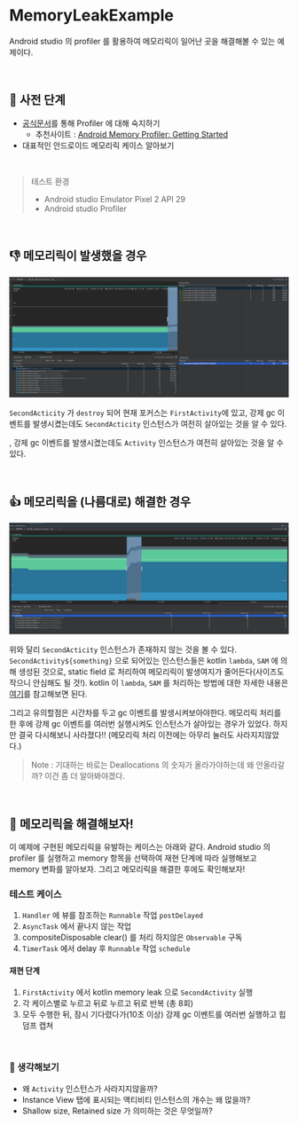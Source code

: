 # MemoryLeakExample

Android studio 의 profiler 를 활용하여 메모리릭이 일어난 곳을 해결해볼 수 있는 예제이다.

<br>

## 👀 사전 단계

- [공식문서](https://developer.android.com/studio/profile/memory-profiler)를 통해 Profiler 에 대해 숙지하기
  - 추천사이트 : [Android Memory Profiler: Getting Started](https://www.raywenderlich.com/4557771-android-memory-profiler-getting-started)
- 대표적인 안드로이드 메모리릭 케이스 알아보기



<br>

> 테스트 환경
>
> - Android studio Emulator Pixel 2 API 29
> - Android studio Profiler

<br>

## 👎 메모리릭이 발생했을 경우

![강제 gc 이벤트가 발생후에도 사라지지 않은 액티비티 인스턴스](./images/kotlin_GC_heapdump.png)

`SecondActicity` 가 `destroy` 되어 현재 포커스는 `FirstActivity`에 있고, 강제 gc 이벤트를 발생시켰는데도 `SecondActicity` 인스턴스가 여전히 살아있는 것을 알 수 있다. 

 , 강제 gc 이벤트를 발생시켰는데도 `Activity` 인스턴스가 여전히 살아있는 것을 알 수 있다. 



<br>

## 👍 메모리릭을 (나름대로) 해결한 경우

![강제 gc 이벤트가 발생후 사라진 액티비티 인스턴스](./images/kotlin_resolve_GC_heapdump.png)

위와 달리 `SecondActicity` 인스턴스가 존재하지 않는 것을 볼 수 있다. `SecondActivity${something}` 으로 되어있는 인스턴스들은 kotlin `lambda`, `SAM` 에 의해 생성된 것으로, static field 로 처리하여 메모리릭이 발생여지가 줄어든다(사이즈도 작으니 안심해도 될 것!). kotlin 이  `lambda`, `SAM` 를 처리하는 방법에 대한 자세한 내용은 [여기](https://meetup.toast.com/posts/186)를 참고해보면 된다.

그리고 유의할점은 시간차를 두고 gc 이벤트를 발생시켜보아야한다. 메모리릭 처리를 한 후에 강제 gc 이벤트를 여러번 실행시켜도 인스턴스가 살아있는 경우가 있었다. 하지만 결국 다시해보니 사라졌다!! (메모리릭 처리 이전에는 아무리 눌러도 사라지지않았다.)

> Note : 기대하는 바로는 Deallocations 의 숫자가 올라가야하는데 왜 안올라갈까? 이건 좀 더 알아봐야겠다.

<br>

## 🤪 메모리릭을 해결해보자!

이 예제에 구현된 메모리릭을 유발하는 케이스는 아래와 같다. Android studio 의 profiler 를 실행하고 memory 항목을 선택하여 재현 단계에 따라 실행해보고  memory 변화를 알아보자. 그리고 메모리릭을 해결한 후에도 확인해보자!

### 테스트 케이스

1.  `Handler` 에 뷰를 참조하는 `Runnable` 작업 `postDelayed`
2.  `AsyncTask` 에서 끝나지 않는 작업
3.  compositeDisposable clear() 를 처리 하지않은 `Observable` 구독
4.  `TimerTask` 에서 delay 후  `Runnable` 작업 `schedule`

#### 재현 단계

1. `FirstActivity` 에서 kotlin memory leak 으로 `SecondActivity` 실행
2. 각 케이스별로 누르고 뒤로 누르고 뒤로 반복 (총 8회)
3. 모두 수행한 뒤, 잠시 기다렸다가(10초 이상) 강제 gc 이벤트를 여러번 실행하고 힙덤프 캡쳐



<br>

### 🤔 생각해보기

- 왜 `Activity` 인스턴스가 사라지지않을까?
- Instance View 탭에 표시되는 액티비티 인스턴스의 개수는 왜 많을까?
- Shallow size, Retained size 가 의미하는 것은 무엇일까?